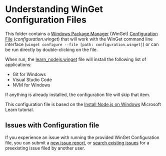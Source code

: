 # Understanding WinGet Configuration Files

This folder contains a [Windows Package Manager](https://learn.microsoft.com/windows/package-manager/winget/) (WinGet) [Configuration File](https://learn.microsoft.com/windows/package-manager/configuration/) (_configuration.winget_) that will work with the WinGet command line interface (`winget configure --file [path: configuration.winget]`) or can be run directly by double-clicking on the file.

When run, the [learn_nodejs.winget](./learn_nodejs.winget) file will install the following list of applications:

- Git for Windows
- Visual Studio Code
- NVM for Windows

If anything is already installed, the configuration file will skip that item.

This configuration file is based on the [Install Node.js on Windows](https://learn.microsoft.com/windows/dev-environment/javascript/nodejs-on-windows) Microsoft Learn tutorial.

## Issues with Configuration file

If you experience an issue with running the provided WinGet Configuration file, you can submit a [new issue report](https://github.com/microsoft/winget-dsc/issues/new/choose), or [search existing issues](https://github.com/microsoft/winget-dsc/issues) for a preexisting issue filed by another user.
